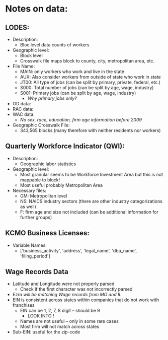 # Notes on data:

## LODES:
- Description:
  + Bloc level data counts of workers
- Geographic level:
  + Block level
  + Crosswalk file maps block to county, city, metropolitan area, etc.
- File Name:
  + MAIN: only workers who work and live in the state
  + AUX: Also consider workers from outside of state who work in state
  + JT00: All type of jobs (can be split by primary, private, federal, etc.)
  + S000: Total number of jobs (can be split by age, wage, industry)
  + S001: Primary jobs (can be split by age, wage, industry)
    - *Why primary jobs only?*
- OD data:
- RAC data:
- WAC data:
  + *No sex, race, education, firm age information before 2009*
- Geographic Crosswalk File:
  + 343,565 blocks (many therefore with neither residents nor workers)

## Quarterly Workforce Indicator (QWI):

- Description:
  + Geographic labor statistics
- Geographic level:
  + Most granular seems to be Workforce Investment Area but this is not mappable to block!
  + Most useful probably Metropolitan Area
- Necessary files:
  + GM: Metropolitan level
  + NS: NAICS industry sectors (there are other industry categorizations as well)
  + F: firm age and size not included (can be additional information for further groups)

## KCMO Business Licenses:
- Variable Names:
  + ['business_activity', 'address', 'legal_name', 'dba_name', 'filing_period']


## Wage Records Data
- Latitude and Longitude were not properly parsed
  + Check if the first character was not incorrectly parsed
- *Ezra will be matching Wage records from MO and IL*
- EIN is consistent across states within companies that do not work with franchises
  + EIN can be 1, 2, 7, 8 digit – should be 9
    - LOOK INTO !
  + Names are not useful – only in some rare cases
  + Most firm will not match across states
- Sub-EIN: useful for the zip-code
